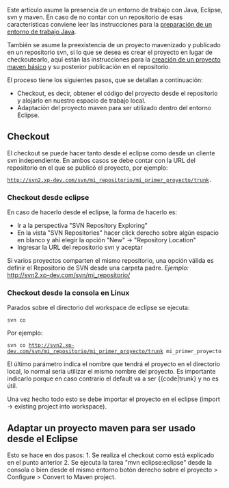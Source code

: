 Este artículo asume la presencia de un entorno de trabajo con Java, Eclipse, svn y maven. En caso de no contar con un repositorio de esas características conviene leer las instrucciones para la [preparación de un entorno de trabajo Java](preparacion-de-un-entorno-de-trabajo-java.md).

También se asume la preexistencia de un proyecto mavenizado y publicado en un repositorio svn, si lo que se desea es crear el proyecto en lugar de checkoutearlo, aquí están las instrucciones para la [creación de un proyecto maven básico](creacion-de-un-proyecto-maven-basico.md) y su posterior publicación en el repositorio.

El proceso tiene los siguientes pasos, que se detallan a continuación:

-   Checkout, es decir, obtener el código del proyecto desde el repositorio y alojarlo en nuestro espacio de trabajo local.
-   Adaptación del proyecto maven para ser utilizado dentro del entorno Eclipse.

Checkout
--------

El checkout se puede hacer tanto desde el eclipse como desde un cliente svn independiente. En ambos casos se debe contar con la URL del repositorio en el que se publicó el proyecto, por ejemplo:

[`http://svn2.xp-dev.com/svn/mi_repositorio/mi_primer_proyecto/trunk`](http://svn2.xp-dev.com/svn/mi_repositorio/mi_primer_proyecto/trunk)`.`

### Checkout desde eclipse

En caso de hacerlo desde el eclipse, la forma de hacerlo es:

-   Ir a la perspectiva "SVN Repository Exploring"
-   En la vista "SVN Repositories" hacer click derecho sobre algún espacio en blanco y ahí elegir la opción "New" -&gt; "Repository Location"
-   Ingresar la URL del repositorio svn y aceptar

Si varios proyectos comparten el mismo repositorio, una opción válida es definir el Repositorio de SVN desde una carpeta padre. *Ejemplo:* <http://svn2.xp-dev.com/svn/mi_repositorio/>

### Checkout desde la consola en Linux

Parados sobre el directorio del workspace de eclipse se ejecuta:

`svn co `<url-del-repo-svn>` `<nombre-del-proyecto>

Por ejemplo:

`svn co `[`http://svn2.xp-dev.com/svn/mi_repositorio/mi_primer_proyecto/trunk`](http://svn2.xp-dev.com/svn/mi_repositorio/mi_primer_proyecto/trunk)` mi_primer_proyecto`

El último parámetro indica el nombre que tendrá el proyecto en el directorio local, lo normal sería utilizar el mismo nombre del proyecto. Es importante indicarlo porque en caso contrario el default va a ser {{code|trunk} y no es útil.

Una vez hecho todo esto se debe importar el proyecto en el eclipse (import -&gt; existing project into workspace).

Adaptar un proyecto maven para ser usado desde el Eclipse
---------------------------------------------------------

Esto se hace en dos pasos: 1. Se realiza el checkout como está explicado en el punto anterior 2. Se ejecuta la tarea "mvn eclipse:eclipse" desde la consola o bien desde el mismo entorno botón derecho sobre el proyecto &gt; Configure &gt; Convert to Maven project.
